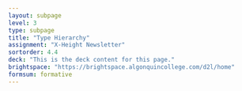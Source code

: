 ```yaml
---
layout: subpage
level: 3
type: subpage
title: "Type Hierarchy"
assignment: "X-Height Newsletter"
sortorder: 4.4
deck: "This is the deck content for this page."
brightspace: "https://brightspace.algonquincollege.com/d2l/home"
formsum: formative
---
```


